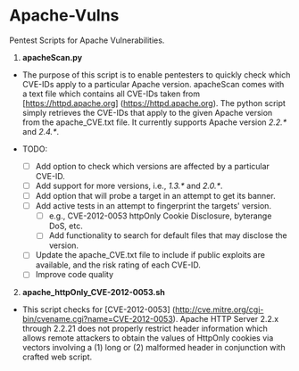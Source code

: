 # Apache-Vulns
Pentest Scripts for Apache Vulnerabilities.


1. **apacheScan.py**
  * The purpose of this script is to enable pentesters to quickly check which CVE-IDs apply to a particular Apache version. apacheScan comes with a text file which contains all CVE-IDs taken from [https://httpd.apache.org] (https://httpd.apache.org). The python script simply retrieves the CVE-IDs that apply to the given Apache version from the apache_CVE.txt file. It currently supports Apache version _2.2.\*_ and _2.4.\*_.
  
  * TODO:
    - [ ] Add option to check which versions are affected by a particular CVE-ID.
    - [ ] Add support for more versions, i.e., _1.3.\*_ and _2.0.\*_.
    - [ ] Add option that will probe a target in an attempt to get its banner.
    - [ ] Add active tests in an attempt to fingerprint the targets' version.
      - [ ] e.g., CVE-2012-0053 httpOnly Cookie Disclosure, byterange DoS, etc.
      - [ ] Add functionality to search for default files that may disclose the version.
    - [ ] Update the apache_CVE.txt file to include if public exploits are available, and the risk rating of each CVE-ID.
    - [ ] Improve code quality

2. **apache_httpOnly_CVE-2012-0053.sh**
  * This script checks for [CVE-2012-0053] (http://cve.mitre.org/cgi-bin/cvename.cgi?name=CVE-2012-0053). Apache HTTP Server 2.2.x through 2.2.21 does not properly restrict header information which allows remote attackers to obtain the values of HttpOnly cookies via vectors involving a (1) long or (2) malformed header in conjunction with crafted web script. 


